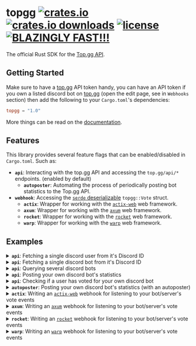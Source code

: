 # topgg [![crates.io][crates-io-image]][crates-io-url] [![crates.io downloads][crates-io-downloads-image]][crates-io-url] [![license][github-license-image]][github-license-url] [![BLAZINGLY FAST!!!][blazingly-fast-image]][blazingly-fast-url]

[crates-io-image]: https://img.shields.io/crates/v/topgg?style=flat-square
[crates-io-downloads-image]: https://img.shields.io/crates/d/topgg?style=flat-square
[crates-io-url]: https://crates.io/crates/topgg
[github-license-image]: https://img.shields.io/github/license/top-gg/rust-sdk?style=flat-square
[github-license-url]: https://github.com/top-gg/rust-sdk/blob/main/LICENSE
[blazingly-fast-image]: https://img.shields.io/badge/speed-BLAZINGLY%20FAST!!!%20%F0%9F%94%A5%F0%9F%9A%80%F0%9F%92%AA%F0%9F%98%8E-brightgreen.svg?style=flat-square
[blazingly-fast-url]: https://twitter.com/acdlite/status/974390255393505280
The official Rust SDK for the [Top.gg API](https://docs.top.gg).

## Getting Started

Make sure to have a [top.gg](https://top.gg) API token handy, you can have an API token if you own a listed discord bot on [top.gg](https://top.gg) (open the edit page, see in `Webhooks` section) then add the following to your `Cargo.toml`'s dependencies:

```toml
topgg = "1.0"
```

More things can be read on the [documentation](https://docs.rs/topgg).

## Features

This library provides several feature flags that can be enabled/disabled in `Cargo.toml`. Such as:

- **`api`**: Interacting with the top.gg API and accessing the `top.gg/api/*` endpoints. (enabled by default)
  - **`autoposter`**: Automating the process of periodically posting bot statistics to the Top.gg API.
- **`webhook`**: Accessing the [`serde` deserializable](https://docs.rs/serde/latest/serde/de/trait.DeserializeOwned.html) `topgg::Vote` struct.
  - **`actix`**: Wrapper for working with the [`actix-web`](https://crates.io/crates/actix-web) web framework.
  - **`axum`**: Wrapper for working with the [`axum`](https://crates.io/crates/axum) web framework.
  - **`rocket`**: Wrapper for working with the [`rocket`](https://rocket.rs/) web framework.
  - **`warp`**: Wrapper for working with the [`warp`](https://crates.io/crates/warp) web framework.

## Examples

<details>
<summary><b><code>api</code></b>: Fetching a single discord user from it's Discord ID</summary>

```rust,no_run
use topgg::Client;

#[tokio::main]
async fn main() {
  let token = env!("TOPGG_TOKEN").to_owned();
  let client = Client::new(token);
  
  let user = client.get_user(661200758510977084u64).await.unwrap();
  
  assert_eq!(user.username, "null");
  assert_eq!(user.discriminator, "8626");
  assert_eq!(user.id, 661200758510977084u64);
  
  println!("{:?}", user);
}
```

</details>
<details>
<summary><b><code>api</code></b>: Fetching a single discord bot from it's Discord ID</summary>

```rust,no_run
use topgg::Client;

#[tokio::main]
async fn main() {
  let token = env!("TOPGG_TOKEN").to_owned();
  let client = Client::new(token);
  
  let bot = client.get_bot(264811613708746752u64).await.unwrap();
  
  assert_eq!(bot.username, "Luca");
  assert_eq!(bot.discriminator, "1375");
  assert_eq!(bot.id, 264811613708746752u64);
  
  println!("{:?}", bot);
}
```

</details>
<details>
<summary><b><code>api</code></b>: Querying several discord bots</summary>

```rust,no_run
use topgg::{Client, Filter, Query};

#[tokio::main]
async fn main() {
  let token = env!("TOPGG_TOKEN").to_owned();
  let client = Client::new(token);
  
  // inputting a string searches a bot that matches that username
  for bot in client.get_bots("shiro").await.unwrap() {
    println!("{:?}", bot);
  }

  // advanced query with filters
  let filter = Filter::new()
    .username("shiro")
    .certified(true);

  let query = Query::new()
    .limit(250)
    .skip(50)
    .filter(filter);

  for bot in client.get_bots(query).await.unwrap() {
    println!("{:?}", bot);
  }
}
```

</details>
<details>
<summary><b><code>api</code></b>: Posting your own discord bot's statistics</summary>

```rust,no_run
use topgg::{Client, NewBotStats};

#[tokio::main]
async fn main() {
  let token = env!("TOPGG_TOKEN").to_owned();
  let client = Client::new(token);
  let my_bot_id = 123456789u64;

  let server_count = 1234; // be TRUTHFUL!
  let shard_count = 10;

  let stats = NewBotStats::count_based(server_count, Some(shard_count));

  client.post_bot_stats(my_bot_id, stats).await.unwrap();
}
```

</details>
<details>
<summary><b><code>api</code></b>: Checking if a user has voted for your own discord bot</summary>

```rust,no_run
use topgg::Client;

#[tokio::main]
async fn main() {
  let token = env!("TOPGG_TOKEN").to_owned();
  let client = Client::new(token);
  
  let my_bot_id = 123456789u64;
  let user_id = 661200758510977084u64;

  if client.has_voted(my_bot_id, user_id).await.unwrap() {
    println!("checks out");
  }
}
```

</details>
<details>
<summary><b><code>autoposter</code></b>: Posting your own discord bot's statistics (with an autoposter)</summary>

In your `Cargo.toml`:

```toml
[dependencies]
topgg = { version = "1.0", features = ["autoposter"] }
```

In your code:

```rust,no_run
use topgg::{Autoposter, Client, NewBotStats};

#[tokio::main]
async fn main() {
  let token = env!("TOPGG_TOKEN").to_owned();
  let client = Client::new(token);
  let my_bot_id = 123456789u64;

  // make sure to make this autoposter instance live
  // throughout most of the bot's lifetime to keep running!
  let autoposter = client.new_autoposter(my_bot_id, 1800);

  // ... then in some on ready/new guild event ...
  let server_count = 12345;
  let stats = NewBotStats::count_based(server_count, None);
  autoposter.feed(stats).await;
}
```

</details>
<details>
<summary><b><code>actix</code></b>: Writing an <a href="https://crates.io/crates/actix-web"><code>actix-web</code></a> webhook for listening to your bot/server's vote events</summary>

In your `Cargo.toml`:

```toml
[dependencies]
topgg = { version = "1.0", default-features = false, features = ["actix"] }
```

In your code:

```rust,no_run
use actix_web::{post, App, HttpServer, Responder};
use std::io;

#[post("/dblwebhook")]
async fn webhook(vote: topgg::IncomingVote) -> impl Responder {
  match vote.authenticate(env!("TOPGG_WEBHOOK_PASSWORD")) {
    Some(vote) => /* your application logic here... */,
    _ => /* handle 401 here... */,
  }
}

#[tokio::main]
async fn main() -> io::Result<()> {
  HttpServer::new(|| {
    App::new().service(webhook)
  })
  .bind(("127.0.0.1", 8080))?
  .run()
  .await
}
```

</details>
<details>
<summary><b><code>axum</code></b>: Writing an <a href="https://crates.io/crates/axum"><code>axum</code></a> webhook for listening to your bot/server's vote events</summary>

In your `Cargo.toml`:

```toml
[dependencies]
topgg = { version = "1.0", default-features = false, features = ["axum"] }
```

In your code:

```rust,no_run
use axum::{Router, Server};
use std::net::SocketAddr;

struct MyVoteHandler {}

#[async_trait::async_trait]
impl topgg::VoteHandler for MyVoteHandler {
  async fn voted(&self, vote: topgg::Vote) {
    // your application logic here
  }
}

#[tokio::main]
async fn main() {
  let password = env!("TOPGG_WEBHOOK_PASSWORD").to_owned();
  let state = MyVoteHandler {};
  
  let app = Router::new()
    .nest("/dblwebhook", topgg::axum::webhook(password, state));
  
  let addr = SocketAddr::from(([127, 0, 0, 1], 3000));

  Server::bind(&addr)
    .serve(app.into_make_service())
    .await
    .unwrap();
}
```

</details>
<details>
<summary><b><code>rocket</code></b>: Writing an <a href="https://rocket.rs"><code>rocket</code></a> webhook for listening to your bot/server's vote events</summary>

In your `Cargo.toml`:

```toml
[dependencies]
topgg = { version = "1.0", default-features = false, features = ["rocket"] }
```

In your code:

```rust,no_run
#![feature(proc_macro_hygiene, decl_macro)]

#[macro_use]
extern crate rocket;

use rocket::http::Status;

#[post("/", data = "<vote>")]
fn webhook(vote: topgg::IncomingVote) -> Status {
  match vote.authenticate(env!("TOPGG_WEBHOOK_PASSWORD")) {
    Some(vote) => /* your application logic here... */,
    _ => /* handle 401 here... */,
  }
}

fn main() {
  rocket::ignite()
    .mount("/dblwebhook", routes![webhook])
    .launch();
}
```

</details>
<details>
<summary><b><code>warp</code></b>: Writing an <a href="https://crates.io/crates/warp"><code>warp</code></a> webhook for listening to your bot/server's vote events</summary>

In your `Cargo.toml`:

```toml
[dependencies]
topgg = { version = "1.0", default-features = false, features = ["warp"] }
```

In your code:

```rust,no_run
struct MyVoteHandler {}

#[async_trait::async_trait]
impl topgg::VoteHandler for MyVoteHandler {
  async fn voted(&self, vote: topgg::Vote) {
    // your application logic here
  }
}

#[tokio::main]
async fn main() {
  let password = env!("TOPGG_WEBHOOK_PASSWORD").to_owned();
  let state = MyVoteHandler {};
  
  // POST /dblwebhook
  let webhook = topgg::warp::webhook("dblwebhook", password, state);   
  let routes = warp::post().and(webhook);

  warp::serve(routes).run(([127, 0, 0, 1], 3030)).await;
}
```

</details>